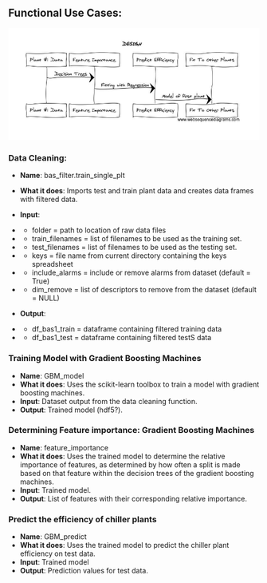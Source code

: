 ## Functional Use Cases: 
![DESIGN](https://github.com/optichill/optichill/blob/master/doc/Design.jpg)
### Data Cleaning:
* **Name**: bas_filter.train_single_plt
* **What it does**: Imports test and train plant data and creates data frames with filtered data. 
* **Input**: 
* *  folder = path to location of raw data files
* *  train_filenames = list of filenames to be used as the training set.
* *  test_filenames = list of filenames to be used as the testing set.
* *  keys = file name from current directory containing the keys spreadsheet
* *  include_alarms = include or remove alarms from dataset (default = True)
* *  dim_remove = list of descriptors to remove from the dataset (default = NULL)

* **Output**:
* *  df_bas1_train = dataframe containing filtered training data
* *  df_bas1_test = dataframe containing filtered testS data

### Training Model with Gradient Boosting Machines
* **Name**: GBM_model
* **What it does**: Uses the scikit-learn toolbox to train a model with gradient boosting machines. 
* **Input**: Dataset output from the data cleaning function.
* **Output**: Trained model (hdf5?). 

### Determining Feature importance: Gradient Boosting Machines
* **Name**: feature_importance
* **What it does**: Uses the trained model to determine the relative importance of features, as determined by how often a split is made based on that feature within the decision trees of the gradient boosting machines. 
* **Input**: Trained model.
* **Output**: List of features with their corresponding relative importance. 

### Predict the efficiency of chiller plants
* **Name**: GBM_predict 
* **What it does**: Uses the trained model to predict the chiller plant efficiency on test data.
* **Input**: Trained model
* **Output**: Prediction values for test data.

